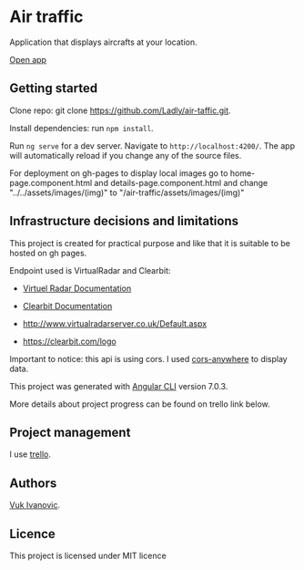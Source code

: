 # Air traffic

Application that displays aircrafts at your location.

[Open app](https://ladly.github.io/air-traffic/)

## Getting started

Clone repo: git clone https://github.com/Ladly/air-taffic.git.

Install dependencies: run `npm install`.

Run `ng serve` for a dev server. Navigate to `http://localhost:4200/`. The app will automatically reload if you change any of the source files.

For deployment on gh-pages to display local images go to home-page.component.html and details-page.component.html and change "../../assets/images/(img)" to "/air-traffic/assets/images/(img)" 

## Infrastructure decisions and limitations

This project is created for practical purpose and like that it is suitable to be hosted on gh pages.

Endpoint used is VirtualRadar and Clearbit:

- [Virtuel Radar Documentation](http://www.virtualradarserver.co.uk/Documentation/Formats/AircraftList.aspx)
- [Clearbit Documentation](https://clearbit.com/docs#logo-api)

- http://www.virtualradarserver.co.uk/Default.aspx
- https://clearbit.com/logo 

Important to notice: this api is using cors. I used [cors-anywhere](https://cors-anywhere.herokuapp.com/) to display data.

This project was generated with [Angular CLI](https://github.com/angular/angular-cli) version 7.0.3.

More details about project progress can be found on trello link below.

## Project management

I use [trello](https://trello.com/b/JZYdAwP3).

## Authors

[Vuk Ivanovic](https://www.linkedin.com/in/vuk-ivanovic/).

## Licence

This project is licensed under MIT licence
